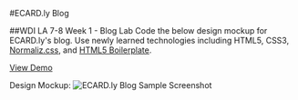 #ECARD.ly Blog

##WDI LA 7-8 Week 1 - Blog Lab
Code the below design mockup for ECARD.ly's blog. Use newly learned technologies including HTML5, CSS3, [Normaliz.css](http://necolas.github.io/normalize.css/), and [HTML5 Boilerplate](http://html5boilerplate.com/).

[View Demo](http://brandonkwong.com/ga/wdi-exercises/ecard.ly-blog/)

Design Mockup:
![ECARD.ly Blog Sample Screenshot](ecard_blog_screenshot.png)
